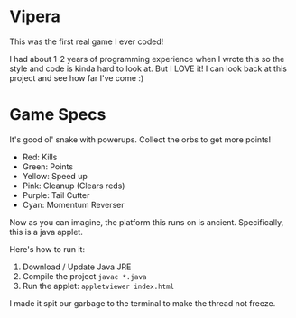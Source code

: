 # Vipera

This was the first real game I ever coded!

I had about 1-2 years of programming experience when I wrote this so the style
and code is kinda hard to look at. But I LOVE it! I can look back at this
project and see how far I've come :)

Game Specs
==
It's good ol' snake with powerups.
Collect the orbs to get more points!
 * Red: Kills
 * Green: Points
 * Yellow: Speed up
 * Pink: Cleanup (Clears reds)
 * Purple: Tail Cutter
 * Cyan: Momentum Reverser

Now as you can imagine, the platform this runs on is ancient. Specifically, this
is a java applet.

Here's how to run it:
 1. Download / Update Java JRE
 2. Compile the project `javac *.java`
 3. Run the applet: `appletviewer index.html`

I made it spit our garbage to the terminal to make the thread not freeze.

